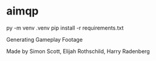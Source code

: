 # aimqp

py -m venv .venv
pip install -r requirements.txt

Generating Gameplay Footage

Made by Simon Scott, Elijah Rothschild, Harry Radenberg
